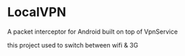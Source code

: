 # LocalVPN
A packet interceptor for Android built on top of VpnService

this project used to switch between wifi & 3G
